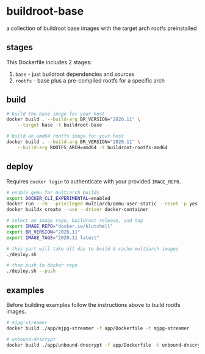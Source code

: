 # buildroot-base

a collection of buildroot base images with the target arch rootfs preinstalled

## stages

This Dockerfile includes 2 stages:

1. `base` - just buildroot dependencies and sources
2. `rootfs` - base plus a pre-compiled rootfs for a specific arch

## build

```bash
# build the base image for your host
docker build . --build-arg BR_VERSION="2020.11" \
    --target base -t buildroot-base

# build an amd64 rootfs image for your host
docker build . --build-arg BR_VERSION="2020.11" \
    --build-arg ROOTFS_ARCH=amd64 -t buildroot-rootfs-amd64
```

## deploy

Requires `docker login` to authenticate with your provided `IMAGE_REPO`.

```bash
# enable qemu for multiarch builds
export DOCKER_CLI_EXPERIMENTAL=enabled
docker run --rm --privileged multiarch/qemu-user-static --reset -p yes
docker buildx create --use --driver docker-container

# select an image repo, buildroot release, and tag
export IMAGE_REPO="docker.io/klutchell"
export BR_VERSION="2020.11"
export IMAGE_TAGS="2020.11 latest"

# this part will take all day to build & cache multiarch images
./deploy.sh

# then push to docker repo
./deploy.sh --push
```

## examples

Before building examples follow the instructions above to build rootfs images.

```bash
# mjpg-streamer
docker build ./app/mjpg-streamer -f app/Dockerfile -t mjpg-streamer

# unbound-dnscrypt
docker build ./app/unbound-dnscrypt -f app/Dockerfile -t unbound-dnscrypt
```
